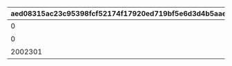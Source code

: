 |aed08315ac23c95398fcf52174f17920ed719bf5e6d3d4b5aae6e7c7be849130|3c2e66b679543b68989e4f60d210f356824ab8b99b3bd17c4710425a592dac5f|3894bbe7f90a2164ce2f433c8b0fa8894d3891e6ca56b30e35d0e7beeeca9ee6|2f1b652deffa376d5768e57232710fc3242502ba22d2586877f7803b1e6329c9|
| --- | --- | --- | --- |
|0|特別講座プレゼンレポート|20023105|1|
|0|メルクリウス財団活動日誌|20023111|2|
|2002301|ユニのメモ帳|20023115|3|